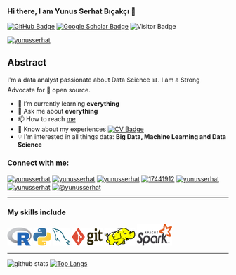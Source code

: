 ### Hi there, I am Yunus Serhat Bıçakçı 👋 


[![GitHub Badge](https://img.shields.io/github/followers/yunusserhat?style=social)](https://github.com/yunusserhat?tab=followers)
[![Google Scholar Badge](https://img.shields.io/badge/Google-Scholar-lightgrey)](https://scholar.google.com.tr/citations?user=2FSN2voAAAAJ&hl=en)
![Visitor Badge](https://visitor-badge.laobi.icu/badge?page_id=yunusserhat.yunusserhat)


<p align="left"> <a href="https://twitter.com/yunusserhat" target="blank"><img src="https://img.shields.io/twitter/follow/yunusserhat?logo=twitter&style=for-the-badge" alt="yunusserhat" /></a> </p>


## Abstract

I'm a data analyst passionate about Data Science :bar_chart:. I am a Strong Advocate for 📜 open source.

- 🌱 I’m currently learning **everything**
- 💬 Ask me about **everything**
- 📫 How to reach [me](https://www.yunusserhat.com)
- 📄 Know about my experiences [![CV Badge](https://img.shields.io/badge/My-CV-critical)](https://www.yunusserhat.com/uploads/resume.pdf)
- :bulb: I'm interested in all things data: **Big Data, Machine Learning and Data Science**


### Connect with me:

<p align="left">
<a href="https://dev.to/yunusserhat" target="blank"><img align="center" src="https://raw.githubusercontent.com/rahuldkjain/github-profile-readme-generator/master/src/images/icons/Social/devto.svg" alt="yunusserhat" height="30" width="40" /></a>
<a href="https://twitter.com/yunusserhat" target="blank"><img align="center" src="https://raw.githubusercontent.com/rahuldkjain/github-profile-readme-generator/master/src/images/icons/Social/twitter.svg" alt="yunusserhat" height="30" width="40" /></a>
<a href="https://linkedin.com/in/yunusserhat" target="blank"><img align="center" src="https://raw.githubusercontent.com/rahuldkjain/github-profile-readme-generator/master/src/images/icons/Social/linked-in-alt.svg" alt="yunusserhat" height="30" width="40" /></a>
<a href="https://stackoverflow.com/users/17441912" target="blank"><img align="center" src="https://raw.githubusercontent.com/rahuldkjain/github-profile-readme-generator/master/src/images/icons/Social/stack-overflow.svg" alt="17441912" height="30" width="40" /></a>
<a href="https://kaggle.com/yunusserhat" target="blank"><img align="center" src="https://raw.githubusercontent.com/rahuldkjain/github-profile-readme-generator/master/src/images/icons/Social/kaggle.svg" alt="yunusserhat" height="30" width="40" /></a>
<a href="https://instagram.com/yunusserhat" target="blank"><img align="center" src="https://raw.githubusercontent.com/rahuldkjain/github-profile-readme-generator/master/src/images/icons/Social/instagram.svg" alt="yunusserhat" height="30" width="40" /></a>
<a href="https://medium.com/@yunusserhat" target="blank"><img align="center" src="https://raw.githubusercontent.com/rahuldkjain/github-profile-readme-generator/master/src/images/icons/Social/medium.svg" alt="@yunusserhat" height="30" width="40" /></a>
</p>

---

### My skills include

<p align="left">
	<img title="R" alt="linux" src="https://raw.githubusercontent.com/yunusserhat/github/master/assets/media/skillsicons/r-lang.svg" width="55" />
	<img title="Python" alt="Python" src="https://raw.githubusercontent.com/yunusserhat/github/master/assets/media/skillsicons/python.svg" width="40" height="40" />
	<img title="MySQL" alt="MySQL" src="https://raw.githubusercontent.com/yunusserhat/github/master/assets/media/skillsicons/mysql.svg" width="40" height="40" />
	<img title="Git" alt="Git" src="https://raw.githubusercontent.com/yunusserhat/github/master/assets/media/skillsicons/git.svg" width="70" height="40" />
	<img title="Hadoop" alt="Hadoop" src="https://raw.githubusercontent.com/yunusserhat/github/master/assets/media/skillsicons/hadoop.svg" width="70" height="40" />
	<img title="Spark" alt="Spark" src="https://raw.githubusercontent.com/yunusserhat/github/master/assets/media/skillsicons/apache_spark.svg" width="80" height="50" />
</p>

---

![github stats](https://github-readme-stats.vercel.app/api?username=yunusserhat&show_icons=true)
[![Top Langs](https://github-readme-stats.vercel.app/api/top-langs/?username=yunusserhat)](https://github.com/yunusserhat/github-readme-stats)


<!-- ![Top Langs](https://github-readme-stats.vercel.app/api/top-langs/?username=yunusserhat&hide_langs_below=10) -->

